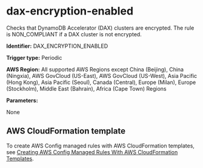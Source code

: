 # dax\-encryption\-enabled<a name="dax-encryption-enabled"></a>

Checks that DynamoDB Accelerator \(DAX\) clusters are encrypted\. The rule is NON\_COMPLIANT if a DAX cluster is not encrypted\.

**Identifier:** DAX\_ENCRYPTION\_ENABLED

**Trigger type:** Periodic

**AWS Region:** All supported AWS Regions except China \(Beijing\), China \(Ningxia\), AWS GovCloud \(US\-East\), AWS GovCloud \(US\-West\), Asia Pacific \(Hong Kong\), Asia Pacific \(Seoul\), Canada \(Central\), Europe \(Milan\), Europe \(Stockholm\), Middle East \(Bahrain\), Africa \(Cape Town\) Regions

**Parameters:**

None  

## AWS CloudFormation template<a name="w24aac11c29c17c91c15"></a>

To create AWS Config managed rules with AWS CloudFormation templates, see [Creating AWS Config Managed Rules With AWS CloudFormation Templates](aws-config-managed-rules-cloudformation-templates.md)\.